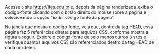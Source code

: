 Acesse o site https://ifes.edu.br e, depois da página renderizada, exiba o código-fonte clicando com o botão direito do mouse sobre a página e selecionando a opção “Exibir código fonte da página”.

Na janela que mostra o código-fonte, veja que, dentro da tag HEAD, essa página faz 5 referências diretas para arquivos CSS, conforme mostra a figura a seguir. Explore o código-fonte de pelo menos outros 3 sites e verifique quantos arquivos CSS são referenciados dentro da tag HEAD de cada um deles.
